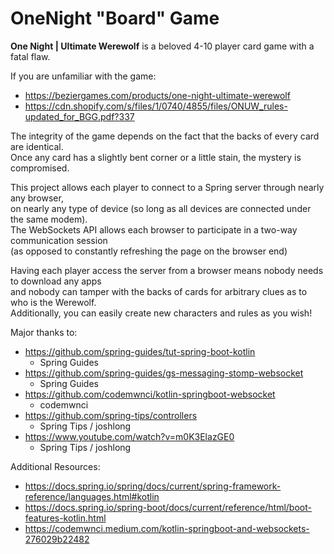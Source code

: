 # OneNight "Board" Game

**One Night | Ultimate Werewolf** is a beloved 4-10 player card game with a fatal flaw. 

If you are unfamiliar with the game:

* https://beziergames.com/products/one-night-ultimate-werewolf
* https://cdn.shopify.com/s/files/1/0740/4855/files/ONUW_rules-updated_for_BGG.pdf?337

The integrity of the game depends on the fact that the backs of every card are identical. <br>
Once any card has a slightly bent corner or a little stain, the mystery is compromised. <br>

This project allows each player to connect to a Spring server through nearly any browser, <br>
on nearly any type of device (so long as all devices are connected under the same modem). <br>
The WebSockets API allows each browser to participate in a two-way communication session <br>
(as opposed to constantly refreshing the page on the browser end) <br>

Having each player access the server from a browser means nobody needs to download any apps <br>
and nobody can tamper with the backs of cards for arbitrary clues as to who is the Werewolf. <br>
Additionally, you can easily create new characters and rules as you wish!

Major thanks to: 

* https://github.com/spring-guides/tut-spring-boot-kotlin
  * Spring Guides
* https://github.com/spring-guides/gs-messaging-stomp-websocket
  * Spring Guides 
* https://github.com/codemwnci/kotlin-springboot-websocket
  * codemwnci
* https://github.com/spring-tips/controllers
  * Spring Tips / joshlong
* https://www.youtube.com/watch?v=m0K3ElazGE0
  * Spring Tips / joshlong

Additional Resources:

* https://docs.spring.io/spring/docs/current/spring-framework-reference/languages.html#kotlin
* https://docs.spring.io/spring-boot/docs/current/reference/html/boot-features-kotlin.html
* https://codemwnci.medium.com/kotlin-springboot-and-websockets-276029b22482